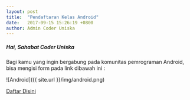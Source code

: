 ```yaml
---
layout: post
title:  "Pendaftaran Kelas Android"
date:   2017-09-15 15:26:19 +0800
author: Admin Coder Uniska
---
```


##### Hai, Sahabat Coder Uniska
Bagi kamu yang ingin bergabung pada komunitas pemrograman Android, bisa mengisi form pada link dibawah ini :

![Android]({{ site.url }}/img/android.png)

<a href="https://goo.gl/forms/WcmqYl7MiKhOuINg1" target="_blank" class="waves-effect waves-light btn-large">Daftar Disini</a>